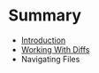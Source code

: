 # Summary

* [Introduction](README.md)
* [Working With Diffs](working_with_diffs.md)
* Navigating Files

